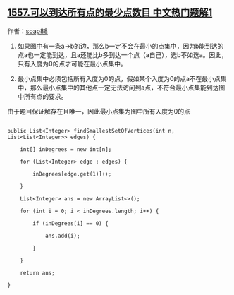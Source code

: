 ## [1557.可以到达所有点的最少点数目 中文热门题解1](https://leetcode.cn/problems/minimum-number-of-vertices-to-reach-all-nodes/solutions/100000/tong-ji-ru-du-wei-0jie-dian-by-soap88)

作者：[soap88](https://leetcode.cn/u/soap88)
1. 如果图中有一条a->b的边，那么b一定不会在最小的点集中，因为b能到达的点a也一定能到达，且a还能比b多到达一个点（a自己），选b不如选a。因此，只有入度为0的点才可能在最小点集中。

2. 最小点集中必须包括所有入度为0的点，假如某个入度为0的点a不在最小点集中，那么最小点集中的其他点一定无法访问到a点，不符合最小点集能到达图中所有点的要求。

由于题目保证解存在且唯一，因此最小点集为图中所有入度为0的点

```
public List<Integer> findSmallestSetOfVertices(int n, List<List<Integer>> edges) {
    int[] inDegrees = new int[n];
    for (List<Integer> edge : edges) {
        inDegrees[edge.get(1)]++;
    }
    List<Integer> ans = new ArrayList<>();
    for (int i = 0; i < inDegrees.length; i++) {
        if (inDegrees[i] == 0) {
            ans.add(i);
        }
    }
    return ans;
}
```
